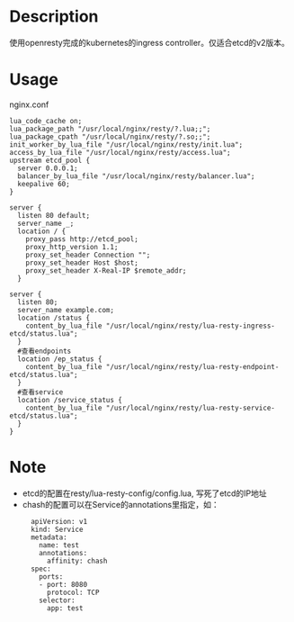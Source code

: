 Description
==============
使用openresty完成的kubernetes的ingress controller。仅适合etcd的v2版本。

Usage
==============
nginx.conf
```
lua_code_cache on;
lua_package_path "/usr/local/nginx/resty/?.lua;;";
lua_package_cpath "/usr/local/nginx/resty/?.so;;";
init_worker_by_lua_file "/usr/local/nginx/resty/init.lua";
access_by_lua_file "/usr/local/nginx/resty/access.lua";
upstream etcd_pool {
  server 0.0.0.1;
  balancer_by_lua_file "/usr/local/nginx/resty/balancer.lua";
  keepalive 60;
}

server {
  listen 80 default;
  server_name _;
  location / {
    proxy_pass http://etcd_pool;
    proxy_http_version 1.1;
    proxy_set_header Connection "";
    proxy_set_header Host $host;
    proxy_set_header X-Real-IP $remote_addr;
  }

server {
  listen 80;
  server_name example.com;
  location /status {
    content_by_lua_file "/usr/local/nginx/resty/lua-resty-ingress-etcd/status.lua";
  }
  #查看endpoints
  location /ep_status {
    content_by_lua_file "/usr/local/nginx/resty/lua-resty-endpoint-etcd/status.lua";
  }
  #查看service
  location /service_status {
    content_by_lua_file "/usr/local/nginx/resty/lua-resty-service-etcd/status.lua";
  }
}

```

Note
=======
- etcd的配置在resty/lua-resty-config/config.lua, 写死了etcd的IP地址
- chash的配置可以在Service的annotations里指定，如：
  ```
    apiVersion: v1
    kind: Service
    metadata:
      name: test
      annotations:
        affinity: chash
    spec:
      ports:
      - port: 8080
        protocol: TCP
      selector:
        app: test
  ```
